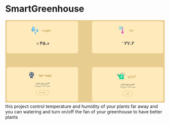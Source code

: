 # SmartGreenhouse

<img src="greenhouse_front/image/webPage.png"/><span> this project control temperature and humidity of your plants far away
and you can watering and turn on/off the fan of your greenhouse to have better plants
</span>
